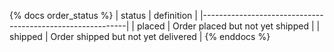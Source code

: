 {% docs order_status %}
| status            | definition                            |
|-----------------------------------------------------------|
| placed            | Order placed but not yet shipped      |
| shipped           | Order shipped but not yet delivered   |
{% enddocs %}